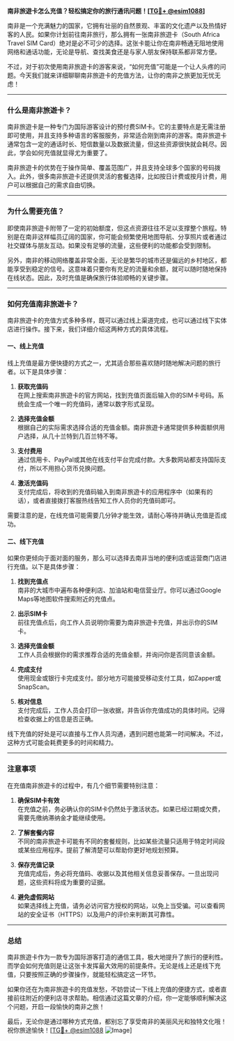 **南非旅遊卡怎么充值？轻松搞定你的旅行通讯问题！[[TG💪+ @esim1088](https://t.me/s/esim1088)]**

南非是一个充满魅力的国家，它拥有壮丽的自然景观、丰富的文化遗产以及热情好客的人民。如果你计划前往南非旅行，那么拥有一张南非旅遊卡（South Africa Travel SIM Card）绝对是必不可少的选择。这张卡能让你在南非畅通无阻地使用网络和通话功能，无论是导航、查找美食还是与家人朋友保持联系都非常方便。

不过，对于初次使用南非旅遊卡的游客来说，“如何充值”可能是一个让人头疼的问题。今天我们就来详细聊聊南非旅遊卡的充值方法，让你的南非之旅更加无忧无虑！

---

### **什么是南非旅遊卡？**

南非旅遊卡是一种专门为国际游客设计的预付费SIM卡。它的主要特点是无需注册即可使用，并且支持多种语言的客服服务，非常适合刚到南非的游客。南非旅遊卡通常包含一定的通话时长、短信数量以及数据流量，但这些资源很快就会耗尽。因此，学会如何充值就显得尤为重要了。

南非旅遊卡的优势在于操作简单、覆盖范围广，并且支持全球多个国家的号码拨入。此外，很多南非旅遊卡还提供灵活的套餐选择，比如按日计费或按月计费，用户可以根据自己的需求自由切换。

---

### **为什么需要充值？**

即使南非旅遊卡附带了一定的初始额度，但这点资源往往不足以支撑整个旅程。特别是在南非这样幅员辽阔的国家，你可能会频繁使用地图导航、分享照片或者通过社交媒体与朋友互动。如果没有足够的流量，这些便利的功能都会受到限制。

另外，南非的移动网络覆盖非常全面，无论是繁华的城市还是偏远的乡村地区，都能享受到稳定的信号。这意味着只要你有充足的流量和余额，就可以随时随地保持在线状态。因此，及时充值是确保旅行体验顺畅的关键步骤。

---

### **如何充值南非旅遊卡？**

南非旅遊卡的充值方式多种多样，既可以通过线上渠道完成，也可以通过线下实体店进行操作。接下来，我们详细介绍这两种方式的具体流程。

#### **一、线上充值**

线上充值是最方便快捷的方式之一，尤其适合那些喜欢随时随地解决问题的旅行者。以下是具体步骤：

1. **获取充值码**  
   在网上搜索南非旅遊卡的官方网站，找到充值页面后输入你的SIM卡号码。系统会生成一个唯一的充值码，通常以数字形式呈现。

2. **选择充值金额**  
   根据自己的实际需求选择合适的充值金额。南非旅遊卡通常提供多种面额供用户选择，从几十兰特到几百兰特不等。

3. **支付费用**  
   通过信用卡、PayPal或其他在线支付平台完成付款。大多数网站都支持国际支付，所以不用担心货币兑换问题。

4. **激活充值码**  
   支付完成后，将收到的充值码输入到南非旅遊卡的应用程序中（如果有的话），或者直接拨打客服热线告知工作人员你的充值码即可。

需要注意的是，在线充值可能需要几分钟才能生效，请耐心等待并确认充值是否成功。

#### **二、线下充值**

如果你更倾向于面对面的服务，那么可以选择去南非当地的便利店或运营商门店进行充值。以下是具体步骤：

1. **找到充值点**  
   南非的大城市中遍布各种便利店、加油站和电信营业厅。你可以通过Google Maps等地图软件搜索附近的充值点。

2. **出示SIM卡**  
   前往充值点后，向工作人员说明你需要为南非旅遊卡充值，并出示你的SIM卡。

3. **选择充值金额**  
   工作人员会根据你的需求推荐合适的充值金额，并询问你是否同意该金额。

4. **完成支付**  
   使用现金或银行卡完成支付。部分地方可能接受移动支付工具，如Zapper或SnapScan。

5. **核对信息**  
   支付完成后，工作人员会打印一张收据，并告诉你充值成功的具体时间。记得检查收据上的信息是否正确。

线下充值的好处是可以直接与工作人员沟通，遇到问题也能第一时间解决。不过，这种方式可能会耗费更多的时间和精力。

---

### **注意事项**

在充值南非旅遊卡的过程中，有几个细节需要特别注意：

1. **确保SIM卡有效**  
   在充值之前，务必确认你的SIM卡仍然处于激活状态。如果已经过期或欠费，需要先缴纳滞纳金才能继续使用。

2. **了解套餐内容**  
   不同的南非旅遊卡可能有不同的套餐规则，比如某些流量只适用于特定时间段或某些应用程序。提前了解清楚可以帮助你更好地规划预算。

3. **保存充值记录**  
   充值完成后，务必将充值码、收据以及其他相关信息妥善保存。一旦出现问题，这些资料将成为重要的证据。

4. **避免虚假网站**  
   如果选择线上充值，请务必访问官方授权的网站，以免上当受骗。可以查看网站的安全证书（HTTPS）以及用户的评价来判断其可靠性。

---

### **总结**

南非旅遊卡作为一款专为国际游客打造的通信工具，极大地提升了旅行的便利性。而学会如何充值则是让这张卡发挥最大效用的前提条件。无论是线上还是线下充值，只要按照正确的步骤操作，就能轻松搞定这一环节。

如果你还在为南非旅遊卡的充值发愁，不妨尝试一下线上充值的便捷方式，或者直接前往附近的便利店寻求帮助。相信通过这篇文章的介绍，你一定能够顺利解决这个问题，开启一段愉快的南非之旅！

最后，无论你是通过哪种方式充值，都别忘了享受南非的美丽风光和独特文化哦！祝你旅途愉快！[[TG💪+ @esim1088](https://t.me/s/esim1088) ![Image](https://i.postimg.cc/4NQfJmqS/Snipaste-2025-05-13-00-14-12.png)]